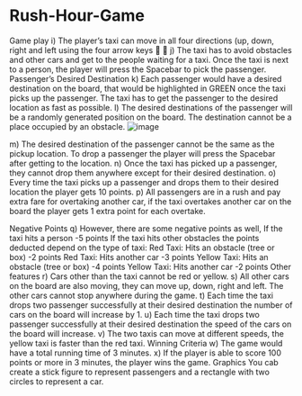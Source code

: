 # Rush-Hour-Game
Game play
i) The player’s taxi can move in all four directions (up, down, right and left
using the four arrow keys  
j) The taxi has to avoid obstacles and other cars and get to the people
waiting for a taxi. Once the taxi is next to a person, the player will press
the Spacebar to pick the passenger.
Passenger’s Desired Destination
k) Each passenger would have a desired destination on the board, that
would be highlighted in GREEN once the taxi picks up the passenger. The
taxi has to get the passenger to the desired location as fast as possible.
l) The desired destinations of the passenger will be a randomly generated
position on the board. The destination cannot be a place occupied by an
obstacle.
![image](https://github.com/Zamehi/Rush-Hour-Game/assets/129313428/1636981c-bc1e-4999-91ff-33359d89119d)

m) The desired destination of the passenger cannot be the same as the
pickup location. To drop a passenger the player will press the Spacebar
after getting to the location.
n) Once the taxi has picked up a passenger, they cannot drop them
anywhere except for their desired destination.
o) Every time the taxi picks up a passenger and drops them to their desired
location the player gets 10 points.
p) All passengers are in a rush and pay extra fare for overtaking another car,
if the taxi overtakes another car on the board the player gets 1 extra
point for each overtake.

Negative Points
q) However, there are some negative points as well,
If the taxi hits a person -5 points
If the taxi hits other obstacles the points deducted depend on the type of
taxi:
Red Taxi: Hits an obstacle (tree or box) -2 points
Red Taxi: Hits another car -3 points
Yellow Taxi: Hits an obstacle (tree or box) -4 points
Yellow Taxi: Hits another car -2 points
Other features
r) Cars other than the taxi cannot be red or yellow.
s) All other cars on the board are also moving, they can move up, down,
right and left. The other cars cannot stop anywhere during the game.
t) Each time the taxi drops two passenger successfully at their desired
destination the number of cars on the board will increase by 1.
u) Each time the taxi drops two passenger successfully at their desired
destination the speed of the cars on the board will increase.
v) The two taxis can move at different speeds, the yellow taxi is faster than
the red taxi.
Winning Criteria
w) The game would have a total running time of 3 minutes.
x) If the player is able to score 100 points or more in 3 minutes, the player
wins the game.
Graphics
You cab create a stick figure to represent passengers and a rectangle with two circles
to represent a car.
